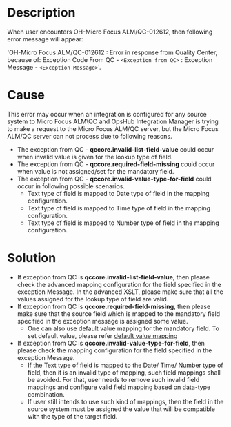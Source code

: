 # Description

When user encounters OH-Micro Focus ALM/QC-012612, then following error message will appear:

'OH-Micro Focus ALM/QC-012612 : Error in response from Quality Center, because of: Exception Code From QC - `<Exception from QC>` : Exception Message - `<Exception Message>`'.

# Cause

This error may occur when an integration is configured for any source system to Micro Focus ALM\QC and OpsHub Integration Manager is trying to make a request to the Micro Focus ALM/QC server, but the Micro Focus ALM/QC server can not process due to following reasons.

* The exception from QC - **qccore.invalid-list-field-value** could occur when invalid value is given for the lookup type of field.
* The exception from QC - **qccore.required-field-missing** could occur when value is not assigned/set for the mandatory field.
* The exception from QC - **qccore.invalid-value-type-for-field** could occur in following possible scenarios.
  * Text type of field is mapped to Date type of field in the mapping configuration.
  * Text type of field is mapped to Time type of field in the mapping configuration.
  * Text type of field is mapped to Number type of field in the mapping configuration.

# Solution

* If exception from QC is **qccore.invalid-list-field-value**, then please check the advanced mapping configuration for the field specified in the exception Message. In the advanced XSLT, please make sure that all the values assigned for the lookup type of field are valid.
* If exception from QC is **qccore.required-field-missing**, then please make sure that the source field which is mapped to the mandatory field specified in the exception message is assigned some value.
  * One can also use default value mapping for the mandatory field. To set default value, please refer [default value mapping](../../../../integrate/mapping-configuration.md#default-mapping)
* If exception from QC is **qccore.invalid-value-type-for-field**, then please check the mapping configuration for the field specified in the exception Message.
  * If the Text type of field is mapped to the Date/ Time/ Number type of field, then it is an invalid type of mapping, such field mappings shall be avoided. For that, user needs to remove such invalid field mappings and configure valid field mapping based on data-type combination.
  * If user still intends to use such kind of mappings, then the field in the source system must be assigned the value that will be compatible with the type of the target field.
